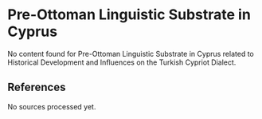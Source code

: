 # Pre-Ottoman Linguistic Substrate in Cyprus

No content found for Pre-Ottoman Linguistic Substrate in Cyprus related to Historical Development and Influences on the Turkish Cypriot Dialect.

## References

No sources processed yet.

